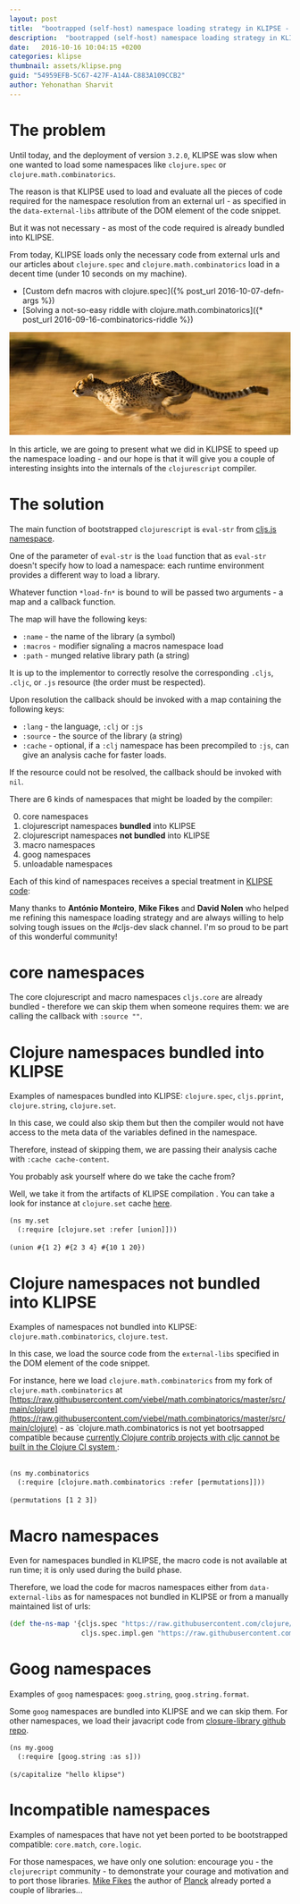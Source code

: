 ```yaml
---
layout: post
title:  "bootrapped (self-host) namespace loading strategy in KLIPSE - insights into the cljs compiler"
description:  "bootrapped (self-host) namespace loading strategy in KLIPSE - insights into the cljs compiler"
date:   2016-10-16 10:04:15 +0200
categories: klipse
thumbnail: assets/klipse.png
guid: "54959EFB-5C67-427F-A14A-C883A109CCB2"
author: Yehonathan Sharvit
---
```


# The problem


Until today, and the deployment of version `3.2.0`, KLIPSE was slow when one wanted to load some namespaces like `clojure.spec` or `clojure.math.combinatorics`. 

The reason is that KLIPSE used to load and evaluate all the pieces of code required for the namespace resolution from an external url - as specified in the `data-external-libs` attribute of the DOM element of the code snippet.

But it was not necessary - as most of the code required is already bundled into KLIPSE.


From today, KLIPSE loads only the necessary code from external urls and our articles about `clojure.spec` and `clojure.math.combinatorics` load in a decent time (under 10 seconds on my machine).

- [Custom defn macros with clojure.spec]({% post_url 2016-10-07-defn-args %}) 
- [Solving a not-so-easy riddle with clojure.math.combinatorics]({* post_url 2016-09-16-combinatorics-riddle %})

![Cheetah](/assets/cheetah-speed.jpg)


In this article, we are going to present what we did in KLIPSE to speed up the namespace loading - and our hope is that it will give you a couple of interesting insights into the internals of the `clojurescript` compiler.


# The solution

The main function of bootstrapped `clojurescript` is `eval-str` from [cljs.js namespace](https://github.com/clojure/clojurescript/blob/2f2b7f253cd2bc5156bf74caeb1145823570470b/src/main/cljs/cljs/js.cljs#L870). 

One of the parameter of `eval-str` is the `load` function that as `eval-str` doesn't specify how to load a namespace: each runtime environment provides a different way to load a library.

Whatever function `*load-fn*` is bound to will be passed two arguments - a map and a callback function.

The map will have the following keys:

- `:name`   - the name of the library (a symbol)
- `:macros` - modifier signaling a macros namespace load
- `:path`   - munged relative library path (a string)

It is up to the implementor to correctly resolve the corresponding `.cljs`, `.cljc`, or `.js` resource (the order must be respected).

Upon resolution the callback should be invoked with a map
  containing the following keys:

- `:lang`       - the language, `:clj` or `:js`
-  `:source`     - the source of the library (a string)
-  `:cache`      - optional, if a `:clj` namespace has been precompiled to `:js`, can give an analysis cache for faster loads.

If the resource could not be resolved, the callback should be invoked with `nil`.



There are 6 kinds of namespaces that might be loaded by the compiler:

0. core namespaces
1. clojurescript namespaces **bundled** into KLIPSE
2. clojurescript namespaces **not bundled** into KLIPSE
3. macro namespaces
4. goog namespaces
5. unloadable namespaces

Each of this kind of namespaces receives a special treatment in [KLIPSE code](https://github.com/viebel/klipse/blob/f6a4ffa029de170b749fe3483b82853511a6e9a0/src/klipse/io.cljs):

Many thanks to **António Monteiro**, **Mike Fikes** and **David Nolen** who helped me refining this namespace loading strategy and are always willing to help solving tough issues on the #cljs-dev slack channel. I'm so proud to be part of this wonderful community!

# core namespaces

The core clojurescript and macro namespaces `cljs.core` are already bundled - therefore we can skip them when someone requires them: we are calling the callback with `:source ""`.

# Clojure namespaces bundled into KLIPSE

Examples of namespaces bundled into KLIPSE: `clojure.spec`, `cljs.pprint`, `clojure.string`, `clojure.set`.

In this case, we could also skip them but then the compiler would not have access to the meta data of the variables defined in the namespace. 

Therefore, instead of skipping them, we are passing their analysis cache with `:cache cache-content`.

You probably ask yourself where do we take the cache from?

Well, we take it from the artifacts of KLIPSE compilation . You can take a look for instance at `clojure.set` cache [here](https://storage.googleapis.com/app.klipse.tech/fig/js/clojure/set.cljs.cache.json).

~~~klipse
(ns my.set
  (:require [clojure.set :refer [union]]))

(union #{1 2} #{2 3 4} #{10 1 20})
~~~


# Clojure namespaces not bundled into KLIPSE

Examples of namespaces not bundled into KLIPSE: `clojure.math.combinatorics`, `clojure.test`.

In this case, we load the source code from the `external-libs` specified in the DOM element of the code snippet.

For instance, here we load `clojure.math.combinatorics` from my fork of `clojure.math.combinatorics` at [https://raw.githubusercontent.com/viebel/math.combinatorics/master/src/main/clojure](https://raw.githubusercontent.com/viebel/math.combinatorics/master/src/main/clojure) - as `clojure.math.combinatorics is not yet bootrsapped compatible because [currently Clojure contrib projects with cljc cannot be built in the Clojure CI system ](https://github.com/clojure/math.combinatorics/pull/3):

<pre><code class="language-klipse" data-external-libs="https://raw.githubusercontent.com/viebel/math.combinatorics/master/src/main/clojure">
(ns my.combinatorics
  (:require [clojure.math.combinatorics :refer [permutations]]))

(permutations [1 2 3])
</code></pre>


# Macro namespaces

Even for namespaces bundled in KLIPSE, the macro code is not available at run time; it is only used during the build phase. 

Therefore, we load the code for macros namespaces either from `data-external-libs` as for namespaces not bundled in KLIPSE or from a manually maintained list of urls:

~~~clojure
(def the-ns-map '{cljs.spec "https://raw.githubusercontent.com/clojure/clojurescript/r1.9.229/src/main/cljs/"
                  cljs.spec.impl.gen "https://raw.githubusercontent.com/clojure/clojurescript/r1.9.229/src/main/cljs/"})
~~~

# Goog namespaces

Examples of `goog` namespaces: `goog.string`, `goog.string.format`.

Some `goog` namespaces are bundled into KLIPSE and we can skip them. For other namespaces, we load their javacript code from [closure-library github repo](https://github.com/google/closure-library).

~~~klipse
(ns my.goog
  (:require [goog.string :as s]))

(s/capitalize "hello klipse")
~~~

# Incompatible namespaces

Examples of namespaces that have not yet been ported to be bootstrapped compatible: `core.match`, `core.logic`. 

For those namespaces, we have only one solution: encourage you - the `clojurecript` community - to demonstrate your courage and motivation and to port those libraries. [Mike Fikes](https://twitter.com/mfikes) the author of [Planck](https://github.com/mfikes/planck) already ported a couple of libraries...



